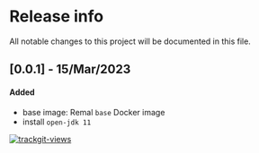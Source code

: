 # Release info

All notable changes to this project will be documented in this file.

## [0.0.1] - 15/Mar/2023
#### Added
* base image: Remal `base` Docker image
* install `open-jdk 11`

<a href="https://trackgit.com">
  <img src="https://us-central1-trackgit-analytics.cloudfunctions.net/token/ping/lcfhkdub7k2lpj33n2cl" alt="trackgit-views" />
</a>

